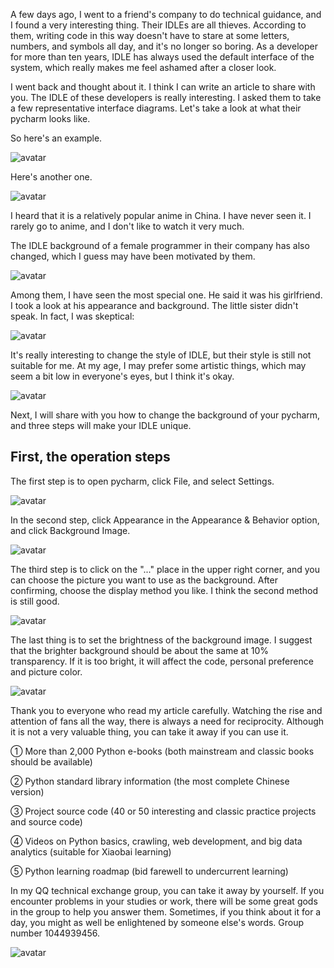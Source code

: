 A few days ago, I went to a friend's company to do technical guidance, and I found a very interesting thing. Their IDLEs are all thieves. According to them, writing code in this way doesn't have to stare at some letters, numbers, and symbols all day, and it's no longer so boring. As a developer for more than ten years, IDLE has always used the default interface of the system, which really makes me feel ashamed after a closer look. 

I went back and thought about it. I think I can write an article to share with you. The IDLE of these developers is really interesting. I asked them to take a few representative interface diagrams. Let's take a look at what their pycharm looks like. 

So here's an example. 

![avatar]( 20210702205420906.png) 

 Here's another one. 

![avatar]( 20210702205438305.png) 

 I heard that it is a relatively popular anime in China. I have never seen it. I rarely go to anime, and I don't like to watch it very much. 

The IDLE background of a female programmer in their company has also changed, which I guess may have been motivated by them. 

![avatar]( 2021070220545252.png) 

 Among them, I have seen the most special one. He said it was his girlfriend. I took a look at his appearance and background. The little sister didn't speak. In fact, I was skeptical: 

![avatar]( 20210705141442138.png) 

It's really interesting to change the style of IDLE, but their style is still not suitable for me. At my age, I may prefer some artistic things, which may seem a bit low in everyone's eyes, but I think it's okay. 

![avatar]( 20210705140208774.png) 

Next, I will share with you how to change the background of your pycharm, and three steps will make your IDLE unique. 

##  First, the operation steps 

The first step is to open pycharm, click File, and select Settings. 

![avatar]( 2021070514021961.png) 

In the second step, click Appearance in the Appearance & Behavior option, and click Background Image. 

![avatar]( 20210705140239529.png) 

The third step is to click on the "..." place in the upper right corner, and you can choose the picture you want to use as the background. After confirming, choose the display method you like. I think the second method is still good. 

![avatar]( 20210705140256716.png) 

The last thing is to set the brightness of the background image. I suggest that the brighter background should be about the same at 10% transparency. If it is too bright, it will affect the code, personal preference and picture color. 

![avatar]( 20210702211940255.jpg) 

Thank you to everyone who read my article carefully. Watching the rise and attention of fans all the way, there is always a need for reciprocity. Although it is not a very valuable thing, you can take it away if you can use it. 

① More than 2,000 Python e-books (both mainstream and classic books should be available) 

② Python standard library information (the most complete Chinese version) 

③ Project source code (40 or 50 interesting and classic practice projects and source code) 

④ Videos on Python basics, crawling, web development, and big data analytics (suitable for Xiaobai learning) 

⑤ Python learning roadmap (bid farewell to undercurrent learning) 

In my QQ technical exchange group, you can take it away by yourself. If you encounter problems in your studies or work, there will be some great gods in the group to help you answer them. Sometimes, if you think about it for a day, you might as well be enlightened by someone else's words. Group number 1044939456. 

![avatar]( 20210702211950859.png) 

